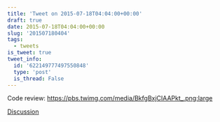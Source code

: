 ```yaml
---
title: 'Tweet on 2015-07-18T04:04:00+00:00'
draft: true
date: 2015-07-18T04:04:00+00:00
slug: '201507180404'
tags:
  - tweets
is_tweet: true
tweet_info:
  id: '622149777497550848'
  type: 'post'
  is_thread: False
---
```




Code review: <https://pbs.twimg.com/media/BkfgBxjCIAAPkt_.png:large>

[Discussion](https://x.com/sytelus/status/622149777497550848)
